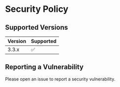 # Security Policy

## Supported Versions


| Version | Supported          |
| ------- | ------------------ |
| 3.3.x   | :white_check_mark: |

## Reporting a Vulnerability

Please open an issue to report a security vulnerability.
